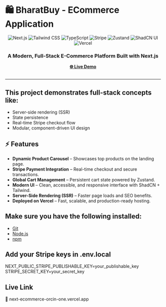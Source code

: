 # 🛍️ BharatBuy - ECommerce Application

<div align="center">
  <div>
    <img src="https://img.shields.io/badge/-Next.js-000000?style=for-the-badge&logo=next.js&logoColor=white" alt="Next.js" />
    <img src="https://img.shields.io/badge/-TailwindCSS-38B2AC?style=for-the-badge&logo=tailwindcss&logoColor=white" alt="Tailwind CSS" />
    <img src="https://img.shields.io/badge/-TypeScript-3178C6?style=for-the-badge&logo=typescript&logoColor=white" alt="TypeScript" />
    <img src="https://img.shields.io/badge/-Stripe-6772E5?style=for-the-badge&logo=stripe&logoColor=white" alt="Stripe" />
    <img src="https://img.shields.io/badge/-Zustand-000000?style=for-the-badge&logoColor=white" alt="Zustand" />
    <img src="https://img.shields.io/badge/-ShadCN_UI-000000?style=for-the-badge&logo=shadcnui&logoColor=white" alt="ShadCN UI" />
    <img src="https://img.shields.io/badge/-Vercel-000000?style=for-the-badge&logo=vercel&logoColor=white" alt="Vercel" />
  </div>
  <h3 align="center">A Modern, Full-Stack E-Commerce Platform Built with Next.js</h3>
  <div align="center">
    <a href="https://next-ecommerce-orcin-one.vercel.app/" target="_blank"><b>🌐 Live Demo</b></a> 
  </div>
  <br />
</div>

---
## This project demonstrates full-stack concepts like:
  - Server-side rendering (SSR)
  - State persistence
  - Real-time Stripe checkout flow
  - Modular, component-driven UI design

## ⚡️ Features

- **Dynamic Product Carousel** – Showcases top products on the landing page.  
- **Stripe Payment Integration** – Real-time checkout and secure transactions.  
- **Global Cart Management** – Persistent cart state powered by Zustand.  
- **Modern UI** – Clean, accessible, and responsive interface with ShadCN + Tailwind.  
- **Server-Side Rendering (SSR)** – Faster page loads and SEO benefits.  
- **Deployed on Vercel** – Fast, scalable, and production-ready hosting.

## Make sure you have the following installed:
  - [Git](https://git-scm.com/)
  - [Node.js](https://nodejs.org/)
  - [npm](https://www.npmjs.com/)

## Add your Stripe keys in .env.local
NEXT_PUBLIC_STRIPE_PUBLISHABLE_KEY=your_publishable_key
STRIPE_SECRET_KEY=your_secret_key

## Live Link
🔗 next-ecommerce-orcin-one.vercel.app
